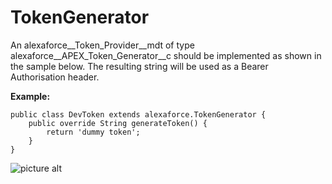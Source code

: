 # TokenGenerator #
An alexaforce__Token_Provider__mdt of type alexaforce__APEX_Token_Generator__c should be implemented as shown in the sample below. The resulting string will be used as a Bearer Authorisation header.

**Example:**
```
public class DevToken extends alexaforce.TokenGenerator {
    public override String generateToken() {
        return 'dummy token';
    }
}
```

![picture alt](http://www.gaonline.nl/alexaforce/tokensample.png "Example custom meta data")
